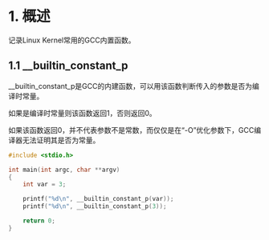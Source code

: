 # 1. 概述

记录Linux Kernel常用的GCC内置函数。

## 1.1 __builtin_constant_p

\_\_builtin\_constant\_p是GCC的内建函数，可以用该函数判断传入的参数是否为编译时常量。

如果是编译时常量则该函数返回1，否则返回0。

如果该函数返回0，并不代表参数不是常数，而仅仅是在“-O”优化参数下，GCC编译器无法证明其是否为常量。

```c
#include <stdio.h>

int main(int argc, char **argv)
{
    int var = 3;

    printf("%d\n", __builtin_constant_p(var));
    printf("%d\n", __builtin_constant_p(3));

    return 0;
}
```

